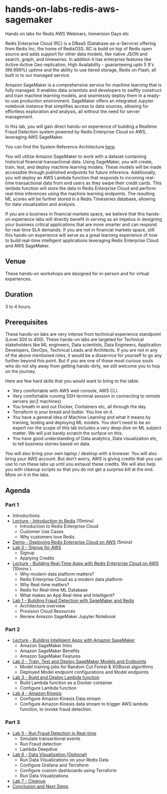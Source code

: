 # hands-on-labs-redis-aws-sagemaker
Hands on labs for Redis AWS Webinars, Immersion Days etc

Redis Enterprise Cloud (RC) is a DBaaS (Database-as-a-Service) offering from Redis Inc, the home of RedisOSS. RC is build on top of Redis open source and adds support for other data models, like native JSON and search, graph, and timeseries.  In addition it has  enterprise features like Active-Active Geo replication, High Availability - guaranteeing upto 5 9's (99.999%) uptime and the ability to use tiered storage, Redis on Flash, all built in to our managed service.

Amazon SageMaker is a comprehensive service for machine learning that is fully managed. It enables data scientists and developers to swiftly construct and train machine learning models, and seamlessly deploy them in a ready-to-use production environment. SageMaker offers an integrated Jupyter notebook instance that simplifies access to data sources, allowing for effortless exploration and analysis, all without the need for server management.

In this lab, you will gain direct hands-on experience of building a Realtime Fraud Detection system powered by Redis Enterprise Cloud on AWS, leveraging AWS SageMaker.

You can find the System Reference Architecture [here](https://d1.awsstatic.com/architecture-diagrams/ArchitectureDiagrams/aws_redis_realtime_fraud_detection_ra.pdf?did=wp_card&trk=wp_card).

You will utilize Amazon SageMaker to work with a dataset containing historical financial transactional data. Using SageMaker, you will create, train, test, and deploy machine learning models. These models will be made accessible through published endpoints for future inference. Additionally, you will deploy an AWS Lambda function that responds to incoming real-time transactional data from end users as they swipe their credit cards. This lambda function will store the data in Redis Enterprise Cloud and perform real-time inferences using the machine learning endpoints. The resulting ML scores will be further stored in a Redis Timeseries database, allowing for data visualization and analysis.


If you are a business in financial markets space, we believe that this hands-on experience labs will directly benefit in serving as an impetus in designing your business critical applications that are more smarter and can respond for real-time SLA demands. If you are not in financial markets space, still this hands-on experience will serve as a great learning experience of how to build real-time intelligent applications leveraging Redis Enterprise Cloud and AWS SageMaker.

## Venue
These hands-on workshops are designed for in-person and for virtual experiences.

## Duration
3 to 4 hours.

## Prerequisites
These hands-on labs are very intense from technical experience standpoint (Level 300 to 400). These hands-on labs are targeted for Technical stakeholders like ML engineers, Data scientists, Data Engineers, Application Developers, DevOps, Technical Leads and Architects.  If you are not in any of the above mentioned roles, it would be a disservice for yourself to go any further beyond this point. But if you are one of those most curious souls who do not shy away from getting hands-dirty, we still welcome you to hop on the journey.

Here are few hard skills that you would want to bring to the table:
- Very comfortable with AWS web console, AWS CLI.
- Very comfortable running SSH terminal session in connecting to remote servers (ec2 machines)
- You breath in and out Docker, Containers etc, all through the day.
- Terraform is your bread and butter. You live on it.
- You have a general idea of Machine Learning and what it means by training, testing and deploying ML models. You don't need to be an expert nor the scope of this lab includes a very deep dive on ML subject matter. We will just barely scratch the surface on this.
- You have good understanding of Data analytics, Data visualization etc, to tell business stories based on data.

You will also bring your own laptop / desktop with a browser. You will also bring your AWS account. But don't worry, AWS is giving credits that you can use to run these labs up until you exhaust these credits. We will also help you with cleanup scripts so that you do not get a surprise bill at the end. More on it in the labs.

## Agenda

### Part 1
* Introductions
* [Lecture - Introduction to Redis](https://docs.google.com/presentation/d/1h6GrhdR6_Dt-NP9BEcea5mlGtYE4Atk1QlBvCMu1WCA/edit#slide=id.p1) (15mins)
  *	Introduction to Redis Enterprise Cloud
  * Customer Use Cases
  * Why customers love Redis
* [Demo - Deploying Redis Enterprise Cloud on AWS](https://docs.google.com/presentation/d/1h6GrhdR6_Dt-NP9BEcea5mlGtYE4Atk1QlBvCMu1WCA/edit#slide=id.g245becdb483_0_0)  (5mins)
* [Lab 0 - Signup for AWS](Lab%200%20-%20Signup%20for%20AWS)
  * Signup
  * Applying Credits
* [Lecture - Building Real-Time Apps with Redis Enterprise Cloud on AWS](https://docs.google.com/presentation/d/1h6GrhdR6_Dt-NP9BEcea5mlGtYE4Atk1QlBvCMu1WCA/edit#slide=id.g21cf153777b_0_5676) (10mins )
  * Why modern data platform matters?
  * Redis Enterprise Cloud as a modern data platform
  * Why Real-time matters?
  * Redis for Real-time ML Database
  * What makes an App Real-time and Intelligent?
* [Lab 1 - Building Fraud Detection with SageMaker and Redis](Lab%201%20-%20Building%20Fraud%20Detection%20with%20SageMaker%20and%20Redis)
  * Architecture overview
  * Provision Cloud Resources
  * Review Amazon SageMaker Jupyter Notebook

### Part 2

* [Lecture - Building Intelligent Apps with Amazon SageMaker](https://docs.google.com/presentation/d/1h6GrhdR6_Dt-NP9BEcea5mlGtYE4Atk1QlBvCMu1WCA/edit#slide=id.g21cf153777b_0_7595)
  * Amazon SageMaker Intro
  * Amazon SageMaker Benefits
  * Amazon SageMaker Features
* [Lab 2 - Train, Test and Deploy SageMaker Models and Endpoints](Lab%202%20-%20Train,%20Test%20and%20Deploy%20SageMaker%20Models)
  * Model training jobs for Random Cut Forest & XGBoost algorithms
  * Deployed Model endpoint configurations and Model endpoints
* [Lab 3 - Build and Deploy Lambda function](Lab%203%20-%20Build%20and%20Deploy%20Lambda%20function)
  * Build Lambda function as a Docker container
  * Configure Lambda function
* [Lab 4 - Amazon Kinesis](Lab%204%20-%20Amazon%20Kinesis)
  *	Configure Amazon Kinesis Data stream
  * Configure Amazon Kinesis data stream to trigger AWS lambda function, to invoke fraud detection.

### Part 3

* [Lab 5 - Run Fraud Detection in Real-time](Lab%205%20-%20Run%20Fraud%20Detection%20in%20Real-time)
  * Simulate transactional events
  * Run Fraud detection
  * Lambda Deepdive
* [Lab 6 - Data Visualization (Optional)](Lab%206%20-%20Data%20Visualization%20(Optional))
  * Run Data Visualizations on your Redis Data
  * Configure Grafana and Terraform
  * Configure custom dashboards using Terraform
  * Run Data Visualizations
* [Lab 7 - Cleanup](Lab%207%20-%20Cleanup)
* [Conclusion and Next Steps](https://docs.google.com/presentation/d/1h6GrhdR6_Dt-NP9BEcea5mlGtYE4Atk1QlBvCMu1WCA/edit#slide=id.g1d1930c12ae_1_876)

